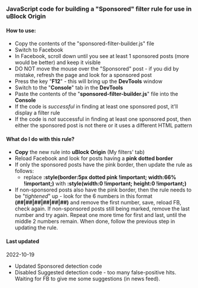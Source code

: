 ### JavaScript code for building a "Sponsored" filter rule for use in uBlock Origin

#### How to use:
- Copy the contents of the "sponsored-filter-builder.js" file
- Switch to Facebook
- In Facebook, scroll down until you see at least 1 sponsored posts (more would be better) and keep it visible
- DO NOT move the mouse over the "Sponsored" post - if you did by mistake, refresh the page and look for a sponsored post
- Press the key "__F12__" - this will bring up the __DevTools__ window
- Switch to the "__Console__" tab in the __DevTools__
- Paste the contents of the "__sponsored-filter-builder.js__" file into the __Console__
- If the code is _successful_ in finding at least one sponsored post, it'll display a filter rule
- If the code is _not_ successful in finding at least one sponsored post, then either the sponsored post is not there or it uses a different HTML pattern
 
#### What do I do with this rule?
- __Copy__ the new rule into __uBlock Origin__ (My filters' tab)
- Reload Facebook and look for posts having a __pink dotted border__
- If only the sponsored posts have the pink border, then update the rule as follows:
  - replace __:style(border:5px dotted pink !important; width:66% !important;)__ with __:style(width:0 !important; height:0 !important;)__
- If non-sponsored posts also have the pink border, then the rule needs to be "_tightened_" up - look for the 6 numbers in this format __(##|##|##|##|##|##)__ and remove the first number, save, reload FB, check again. If non-sponsored posts still being marked, remove the last number and try again. Repeat one more time for first and last, until the middle 2 numbers remain. When done, follow the previous step in updating the rule.

#### Last updated ####
2022-10-19
- Updated Sponsored detection code
- Disabled Suggested detection code - too many false-positive hits. Waiting for FB to give me some suggestions (in news feed).
